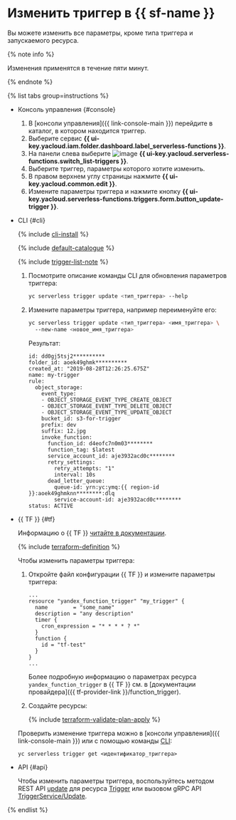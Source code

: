 # Изменить триггер в {{ sf-name }}

Вы можете изменить все параметры, кроме типа триггера и запускаемого ресурса.

{% note info %}

Изменения применятся в течение пяти минут.

{% endnote %}

{% list tabs group=instructions %}

- Консоль управления {#console}

    1. В [консоли управления]({{ link-console-main }}) перейдите в каталог, в котором находится триггер.
    1. Выберите сервис **{{ ui-key.yacloud.iam.folder.dashboard.label_serverless-functions }}**.
    1. На панели слева выберите ![image](../../../_assets/console-icons/gear-play.svg) **{{ ui-key.yacloud.serverless-functions.switch_list-triggers }}**.
    1. Выберите триггер, параметры которого хотите изменить.
    1. В правом верхнем углу страницы нажмите **{{ ui-key.yacloud.common.edit }}**.
    1. Измените параметры триггера и нажмите кнопку **{{ ui-key.yacloud.serverless-functions.triggers.form.button_update-trigger }}**.

- CLI {#cli}

  {% include [cli-install](../../../_includes/cli-install.md) %}

  {% include [default-catalogue](../../../_includes/default-catalogue.md) %}

  {% include [trigger-list-note](../../../_includes/functions/trigger-list-note.md) %}

  1. Посмотрите описание команды CLI для обновления параметров триггера:

      ```bash
      yc serverless trigger update <тип_триггера> --help
      ```
  
  1. Измените параметры триггера, например переименуйте его:

      ```bash
      yc serverless trigger update <тип_триггера> <имя_триггера> \ 
        --new-name <новое_имя_триггера> 
      ```

      Результат:

      
      ```text
      id: dd0gj5tsj2**********
      folder_id: aoek49ghmk**********
      created_at: "2019-08-28T12:26:25.675Z"
      name: my-trigger
      rule:
        object_storage:
          event_type:
          - OBJECT_STORAGE_EVENT_TYPE_CREATE_OBJECT
          - OBJECT_STORAGE_EVENT_TYPE_DELETE_OBJECT
          - OBJECT_STORAGE_EVENT_TYPE_UPDATE_OBJECT
          bucket_id: s3-for-trigger
          prefix: dev
          suffix: 12.jpg
          invoke_function:
            function_id: d4eofc7n0m03********
            function_tag: $latest
            service_account_id: aje3932acd0c********
            retry_settings:
              retry_attempts: "1"
              interval: 10s
            dead_letter_queue:
              queue-id: yrn:yc:ymq:{{ region-id }}:aoek49ghmknn********:dlq
              service-account-id: aje3932acd0c********
      status: ACTIVE
      ```




- {{ TF }} {#tf}

  Информацию о {{ TF }} [читайте в документации](../../../tutorials/infrastructure-management/terraform-quickstart.md#install-terraform).

  {% include [terraform-definition](../../../_tutorials/_tutorials_includes/terraform-definition.md) %}

  Чтобы изменить параметры триггера:

  1. Откройте файл конфигурации {{ TF }} и измените параметры триггера:

      ```hcl
      ...
      resource "yandex_function_trigger" "my_trigger" {
        name        = "some_name"
        description = "any description"
        timer {
          cron_expression = "* * * * ? *"
        }
        function {
          id = "tf-test"
        }
      }
      ...
      ```

      Более подробную информацию о параметрах ресурса `yandex_function_trigger` в {{ TF }} см. в [документации провайдера]({{ tf-provider-link }}/function_trigger).

  1. Создайте ресурсы:

      {% include [terraform-validate-plan-apply](../../../_tutorials/_tutorials_includes/terraform-validate-plan-apply.md) %}

  Проверить изменение триггера можно в [консоли управления]({{ link-console-main }}) или с помощью команды [CLI](../../../cli/quickstart.md):

    ```
    yc serverless trigger get <идентификатор_триггера>
    ```

- API {#api}

  Чтобы изменить параметры триггера, воспользуйтесь методом REST API [update](../../triggers/api-ref/Trigger/update.md) для ресурса [Trigger](../../triggers/api-ref/Trigger/index.md) или вызовом gRPC API [TriggerService/Update](../../triggers/api-ref/grpc/trigger_service.md#Update).

{% endlist %}
